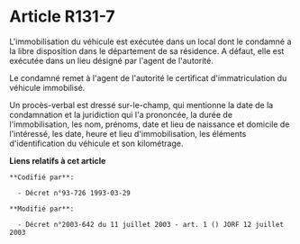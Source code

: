 # Article R131-7

L'immobilisation du véhicule est exécutée dans un local dont le condamné a la libre disposition dans le département de sa
résidence. A défaut, elle est exécutée dans un lieu désigné par l'agent de l'autorité.

Le condamné remet à l'agent de l'autorité le certificat d'immatriculation du véhicule immobilisé.

Un procès-verbal est dressé sur-le-champ, qui mentionne la date de la condamnation et la juridiction qui l'a prononcée, la
durée de l'immobilisation, les nom, prénoms, date et lieu de naissance et domicile de l'intéressé, les date, heure et lieu
d'immobilisation, les éléments d'identification du véhicule et son kilométrage.

**Liens relatifs à cet article**

	**Codifié par**:

	  - Décret n°93-726 1993-03-29

	**Modifié par**:

	  - Décret n°2003-642 du 11 juillet 2003 - art. 1 () JORF 12 juillet 2003
